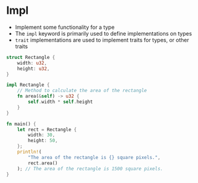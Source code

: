 # Impl

* Implement some functionality for a type
* The `impl` keyword is primarily used to define implementations on types
* `trait` implementations are used to implement traits for types, or other traits
```rust
struct Rectangle {
    width: u32,
    height: u32,
}

impl Rectangle {
    // Method to calculate the area of the rectangle
    fn area(&self) -> u32 {
        self.width * self.height
    }
}

fn main() {
    let rect = Rectangle {
        width: 30,
        height: 50,
    };
    println!(
        "The area of the rectangle is {} square pixels.",
        rect.area()
    ); // The area of the rectangle is 1500 square pixels.
}
```

